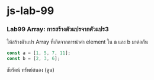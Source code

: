 # js-lab-99
### Lab99 Array: การสร้างตัวแปรจากตัวแปร3
ให้สร้างตัวแปร Array ที่เกิดจากการนำค่า element ใน a และ b มาต่อกัน

```JavaScript
const a = [1, 5, 7, 11];
const b = [2, 3, 6];
```

ชัยรัตน์ ทรัพย์สนอง (ตูน)
